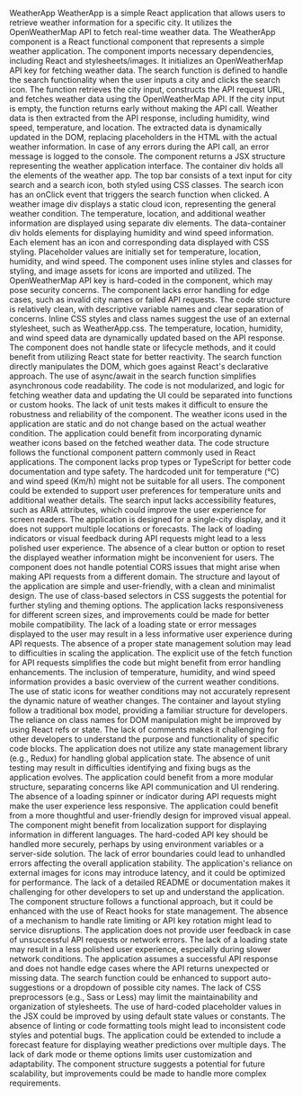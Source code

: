 WeatherApp
WeatherApp is a simple React application that allows users to retrieve weather information for a specific city. It utilizes the OpenWeatherMap API to fetch real-time weather data.
The WeatherApp component is a React functional component that represents a simple weather application.
The component imports necessary dependencies, including React and stylesheets/images.
It initializes an OpenWeatherMap API key for fetching weather data.
The search function is defined to handle the search functionality when the user inputs a city and clicks the search icon.
The function retrieves the city input, constructs the API request URL, and fetches weather data using the OpenWeatherMap API.
If the city input is empty, the function returns early without making the API call.
Weather data is then extracted from the API response, including humidity, wind speed, temperature, and location.
The extracted data is dynamically updated in the DOM, replacing placeholders in the HTML with the actual weather information.
In case of any errors during the API call, an error message is logged to the console.
The component returns a JSX structure representing the weather application interface.
The container div holds all the elements of the weather app.
The top bar consists of a text input for city search and a search icon, both styled using CSS classes.
The search icon has an onClick event that triggers the search function when clicked.
A weather image div displays a static cloud icon, representing the general weather condition.
The temperature, location, and additional weather information are displayed using separate div elements.
The data-container div holds elements for displaying humidity and wind speed information.
Each element has an icon and corresponding data displayed with CSS styling.
Placeholder values are initially set for temperature, location, humidity, and wind speed.
The component uses inline styles and classes for styling, and image assets for icons are imported and utilized.
The OpenWeatherMap API key is hard-coded in the component, which may pose security concerns.
The component lacks error handling for edge cases, such as invalid city names or failed API requests.
The code structure is relatively clean, with descriptive variable names and clear separation of concerns.
Inline CSS styles and class names suggest the use of an external stylesheet, such as WeatherApp.css.
The temperature, location, humidity, and wind speed data are dynamically updated based on the API response.
The component does not handle state or lifecycle methods, and it could benefit from utilizing React state for better reactivity.
The search function directly manipulates the DOM, which goes against React's declarative approach.
The use of async/await in the search function simplifies asynchronous code readability.
The code is not modularized, and logic for fetching weather data and updating the UI could be separated into functions or custom hooks.
The lack of unit tests makes it difficult to ensure the robustness and reliability of the component.
The weather icons used in the application are static and do not change based on the actual weather condition.
The application could benefit from incorporating dynamic weather icons based on the fetched weather data.
The code structure follows the functional component pattern commonly used in React applications.
The component lacks prop types or TypeScript for better code documentation and type safety.
The hardcoded unit for temperature (°C) and wind speed (Km/h) might not be suitable for all users.
The component could be extended to support user preferences for temperature units and additional weather details.
The search input lacks accessibility features, such as ARIA attributes, which could improve the user experience for screen readers.
The application is designed for a single-city display, and it does not support multiple locations or forecasts.
The lack of loading indicators or visual feedback during API requests might lead to a less polished user experience.
The absence of a clear button or option to reset the displayed weather information might be inconvenient for users.
The component does not handle potential CORS issues that might arise when making API requests from a different domain.
The structure and layout of the application are simple and user-friendly, with a clean and minimalist design.
The use of class-based selectors in CSS suggests the potential for further styling and theming options.
The application lacks responsiveness for different screen sizes, and improvements could be made for better mobile compatibility.
The lack of a loading state or error messages displayed to the user may result in a less informative user experience during API requests.
The absence of a proper state management solution may lead to difficulties in scaling the application.
The explicit use of the fetch function for API requests simplifies the code but might benefit from error handling enhancements.
The inclusion of temperature, humidity, and wind speed information provides a basic overview of the current weather conditions.
The use of static icons for weather conditions may not accurately represent the dynamic nature of weather changes.
The container and layout styling follow a traditional box model, providing a familiar structure for developers.
The reliance on class names for DOM manipulation might be improved by using React refs or state.
The lack of comments makes it challenging for other developers to understand the purpose and functionality of specific code blocks.
The application does not utilize any state management library (e.g., Redux) for handling global application state.
The absence of unit testing may result in difficulties identifying and fixing bugs as the application evolves.
The application could benefit from a more modular structure, separating concerns like API communication and UI rendering.
The absence of a loading spinner or indicator during API requests might make the user experience less responsive.
The application could benefit from a more thoughtful and user-friendly design for improved visual appeal.
The component might benefit from localization support for displaying information in different languages.
The hard-coded API key should be handled more securely, perhaps by using environment variables or a server-side solution.
The lack of error boundaries could lead to unhandled errors affecting the overall application stability.
The application's reliance on external images for icons may introduce latency, and it could be optimized for performance.
The lack of a detailed README or documentation makes it challenging for other developers to set up and understand the application.
The component structure follows a functional approach, but it could be enhanced with the use of React hooks for state management.
The absence of a mechanism to handle rate limiting or API key rotation might lead to service disruptions.
The application does not provide user feedback in case of unsuccessful API requests or network errors.
The lack of a loading state may result in a less polished user experience, especially during slower network conditions.
The application assumes a successful API response and does not handle edge cases where the API returns unexpected or missing data.
The search function could be enhanced to support auto-suggestions or a dropdown of possible city names.
The lack of CSS preprocessors (e.g., Sass or Less) may limit the maintainability and organization of stylesheets.
The use of hard-coded placeholder values in the JSX could be improved by using default state values or constants.
The absence of linting or code formatting tools might lead to inconsistent code styles and potential bugs.
The application could be extended to include a forecast feature for displaying weather predictions over multiple days.
The lack of dark mode or theme options limits user customization and adaptability.
The component structure suggests a potential for future scalability, but improvements could be made to handle more complex requirements.



